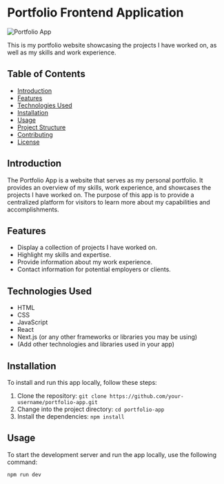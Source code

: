 # Portfolio Frontend Application

![Portfolio App](path/images/portfolio-app-image.jpg)

This is my portfolio website showcasing the projects I have worked on, as well as my skills and work experience.

## Table of Contents
- [Introduction](#introduction)
- [Features](#features)
- [Technologies Used](#technologies-used)
- [Installation](#installation)
- [Usage](#usage)
- [Project Structure](#project-structure)
- [Contributing](#contributing)
- [License](#license)

## Introduction

The Portfolio App is a website that serves as my personal portfolio. It provides an overview of my skills, work experience, and showcases the projects I have worked on. The purpose of this app is to provide a centralized platform for visitors to learn more about my capabilities and accomplishments.

## Features

- Display a collection of projects I have worked on.
- Highlight my skills and expertise.
- Provide information about my work experience.
- Contact information for potential employers or clients.

## Technologies Used

- HTML
- CSS
- JavaScript
- React
- Next.js (or any other frameworks or libraries you may be using)
- (Add other technologies and libraries used in your app)

## Installation

To install and run this app locally, follow these steps:

1. Clone the repository: `git clone https://github.com/your-username/portfolio-app.git`
2. Change into the project directory: `cd portfolio-app`
3. Install the dependencies: `npm install`

## Usage

To start the development server and run the app locally, use the following command:

```bash
npm run dev
